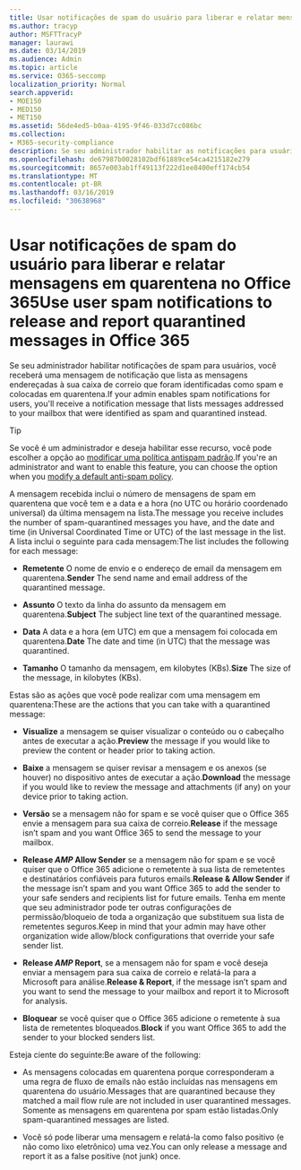 ```yaml
---
title: Usar notificações de spam do usuário para liberar e relatar mensagens em quarentena no Office 365
ms.author: tracyp
author: MSFTTracyP
manager: laurawi
ms.date: 03/14/2019
ms.audience: Admin
ms.topic: article
ms.service: O365-seccomp
localization_priority: Normal
search.appverid:
- MOE150
- MED150
- MET150
ms.assetid: 56de4ed5-b0aa-4195-9f46-033d7cc086bc
ms.collection:
- M365-security-compliance
description: Se seu administrador habilitar as notificações para usuários, você receberá uma mensagem de notificação que lista as mensagens enviadas para sua caixa de correio que foram identificadas como spam, massa ou mensagens de phishing. Você pode liberar ou relatar mensagens depois de ser notificado.
ms.openlocfilehash: de67987b0028102bdf61889ce54ca4215182e279
ms.sourcegitcommit: 8657e003ab1ff49113f222d1ee8400eff174cb54
ms.translationtype: MT
ms.contentlocale: pt-BR
ms.lasthandoff: 03/16/2019
ms.locfileid: "30638968"
---
```

# <a name="use-user-spam-notifications-to-release-and-report-quarantined-messages-in-office-365"></a><span data-ttu-id="4e30b-104">Usar notificações de spam do usuário para liberar e relatar mensagens em quarentena no Office 365</span><span class="sxs-lookup"><span data-stu-id="4e30b-104">Use user spam notifications to release and report quarantined messages in Office 365</span></span>

<span data-ttu-id="4e30b-105">Se seu administrador habilitar notificações de spam para usuários, você receberá uma mensagem de notificação que lista as mensagens endereçadas à sua caixa de correio que foram identificadas como spam e colocadas em quarentena.</span><span class="sxs-lookup"><span data-stu-id="4e30b-105">If your admin enables spam notifications for users, you'll receive a notification message that lists messages addressed to your mailbox that were identified as spam and quarantined instead.</span></span>
  
> [!TIP]
> <span data-ttu-id="4e30b-106">Se você é um administrador e deseja habilitar esse recurso, você pode escolher a opção ao [modificar uma política antispam padrão](https://go.microsoft.com/fwlink/?LinkId=800313).</span><span class="sxs-lookup"><span data-stu-id="4e30b-106">If you're an administrator and want to enable this feature, you can choose the option when you [modify a default anti-spam policy](https://go.microsoft.com/fwlink/?LinkId=800313).</span></span> 
  
<span data-ttu-id="4e30b-107">A mensagem recebida inclui o número de mensagens de spam em quarentena que você tem e a data e a hora (no UTC ou horário coordenado universal) da última mensagem na lista.</span><span class="sxs-lookup"><span data-stu-id="4e30b-107">The message you receive includes the number of spam-quarantined messages you have, and the date and time (in Universal Coordinated Time or UTC) of the last message in the list.</span></span> <span data-ttu-id="4e30b-108">A lista inclui o seguinte para cada mensagem:</span><span class="sxs-lookup"><span data-stu-id="4e30b-108">The list includes the following for each message:</span></span>
  
- <span data-ttu-id="4e30b-109">**Remetente** O nome de envio e o endereço de email da mensagem em quarentena.</span><span class="sxs-lookup"><span data-stu-id="4e30b-109">**Sender** The send name and email address of the quarantined message.</span></span> 
    
- <span data-ttu-id="4e30b-110">**Assunto** O texto da linha do assunto da mensagem em quarentena.</span><span class="sxs-lookup"><span data-stu-id="4e30b-110">**Subject** The subject line text of the quarantined message.</span></span> 
    
- <span data-ttu-id="4e30b-111">**Data** A data e a hora (em UTC) em que a mensagem foi colocada em quarentena.</span><span class="sxs-lookup"><span data-stu-id="4e30b-111">**Date** The date and time (in UTC) that the message was quarantined.</span></span> 
    
- <span data-ttu-id="4e30b-112">**Tamanho** O tamanho da mensagem, em kilobytes (KBs).</span><span class="sxs-lookup"><span data-stu-id="4e30b-112">**Size** The size of the message, in kilobytes (KBs).</span></span> 
    
<span data-ttu-id="4e30b-113">Estas são as ações que você pode realizar com uma mensagem em quarentena:</span><span class="sxs-lookup"><span data-stu-id="4e30b-113">These are the actions that you can take with a quarantined message:</span></span>

- <span data-ttu-id="4e30b-114">**Visualize** a mensagem se quiser visualizar o conteúdo ou o cabeçalho antes de executar a ação.</span><span class="sxs-lookup"><span data-stu-id="4e30b-114">**Preview** the message if you would like to preview the content or header prior to taking action.</span></span>

- <span data-ttu-id="4e30b-115">**Baixe** a mensagem se quiser revisar a mensagem e os anexos (se houver) no dispositivo antes de executar a ação.</span><span class="sxs-lookup"><span data-stu-id="4e30b-115">**Download** the message if you would like to review the message and attachments (if any) on your device prior to taking action.</span></span>

- <span data-ttu-id="4e30b-116">**Versão** se a mensagem não for spam e se você quiser que o Office 365 envie a mensagem para sua caixa de correio.</span><span class="sxs-lookup"><span data-stu-id="4e30b-116">**Release** if the message isn’t spam and you want Office 365 to send the message to your mailbox.</span></span>

- <span data-ttu-id="4e30b-117">**Release _AMP_ Allow Sender** se a mensagem não for spam e se você quiser que o Office 365 adicione o remetente à sua lista de remetentes e destinatários confiáveis para futuros emails.</span><span class="sxs-lookup"><span data-stu-id="4e30b-117">**Release & Allow Sender** if the message isn’t spam and you want Office 365 to add the sender to your safe senders and recipients list for future emails.</span></span> <span data-ttu-id="4e30b-118">Tenha em mente que seu administrador pode ter outras configurações de permissão/bloqueio de toda a organização que substituem sua lista de remetentes seguros.</span><span class="sxs-lookup"><span data-stu-id="4e30b-118">Keep in mind that your admin may have other organization wide allow/block configurations that override your safe sender list.</span></span>

- <span data-ttu-id="4e30b-119">**Release _AMP_ Report**, se a mensagem não for spam e você deseja enviar a mensagem para sua caixa de correio e relatá-la para a Microsoft para análise.</span><span class="sxs-lookup"><span data-stu-id="4e30b-119">**Release & Report**, if the message isn’t spam and you want to send the message to your mailbox and report it to Microsoft for analysis.</span></span>

- <span data-ttu-id="4e30b-120">**Bloquear** se você quiser que o Office 365 adicione o remetente à sua lista de remetentes bloqueados.</span><span class="sxs-lookup"><span data-stu-id="4e30b-120">**Block** if you want Office 365 to add the sender to your blocked senders list.</span></span>

<span data-ttu-id="4e30b-121">Esteja ciente do seguinte:</span><span class="sxs-lookup"><span data-stu-id="4e30b-121">Be aware of the following:</span></span>
  
- <span data-ttu-id="4e30b-122">As mensagens colocadas em quarentena porque corresponderam a uma regra de fluxo de emails não estão incluídas nas mensagens em quarentena do usuário.</span><span class="sxs-lookup"><span data-stu-id="4e30b-122">Messages that are quarantined because they matched a mail flow rule are not included in user quarantined messages.</span></span> <span data-ttu-id="4e30b-123">Somente as mensagens em quarentena por spam estão listadas.</span><span class="sxs-lookup"><span data-stu-id="4e30b-123">Only spam-quarantined messages are listed.</span></span>
    
- <span data-ttu-id="4e30b-124">Você só pode liberar uma mensagem e relatá-la como falso positivo (e não como lixo eletrônico) uma vez.</span><span class="sxs-lookup"><span data-stu-id="4e30b-124">You can only release a message and report it as a false positive (not junk) once.</span></span>
    

